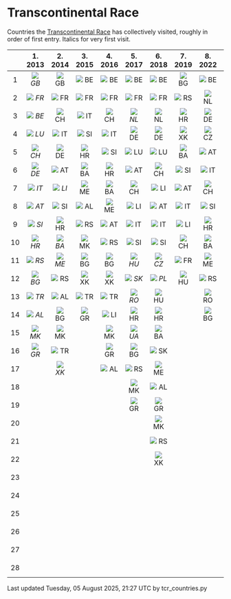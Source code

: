 # Transcontinental Race

Countries the [Transcontinental Race](https://www.transcontinental.cc/)
has collectively visited, roughly in order of first entry. Italics for
very first visit.

[start_generated]: # (start_generated)

|     |                                1. 2013                                 |                                2. 2014                                 |                               3. 2015                                |                               4. 2016                                |                                5. 2017                                 |                                6. 2018                                 |                               7. 2019                                |                               8. 2022                                |                               9. 2023                                |                               10. 2024                               |                                11. 2025                                |                                 All                                  |
| :-: | :--------------------------------------------------------------------: | :--------------------------------------------------------------------: | :------------------------------------------------------------------: | :------------------------------------------------------------------: | :--------------------------------------------------------------------: | :--------------------------------------------------------------------: | :------------------------------------------------------------------: | :------------------------------------------------------------------: | :------------------------------------------------------------------: | :------------------------------------------------------------------: | :--------------------------------------------------------------------: | :------------------------------------------------------------------: |
|  1  | ![](https://hugovk.github.io/flag-icon/png/16/country-4x3/gb.png) *GB* |  ![](https://hugovk.github.io/flag-icon/png/16/country-4x3/gb.png) GB  | ![](https://hugovk.github.io/flag-icon/png/16/country-4x3/be.png) BE | ![](https://hugovk.github.io/flag-icon/png/16/country-4x3/be.png) BE |  ![](https://hugovk.github.io/flag-icon/png/16/country-4x3/be.png) BE  |  ![](https://hugovk.github.io/flag-icon/png/16/country-4x3/be.png) BE  | ![](https://hugovk.github.io/flag-icon/png/16/country-4x3/bg.png) BG | ![](https://hugovk.github.io/flag-icon/png/16/country-4x3/be.png) BE | ![](https://hugovk.github.io/flag-icon/png/16/country-4x3/be.png) BE | ![](https://hugovk.github.io/flag-icon/png/16/country-4x3/fr.png) FR | ![](https://hugovk.github.io/flag-icon/png/16/country-4x3/es.png) *ES* | ![](https://hugovk.github.io/flag-icon/png/16/country-4x3/gb.png) GB |
|  2  | ![](https://hugovk.github.io/flag-icon/png/16/country-4x3/fr.png) *FR* |  ![](https://hugovk.github.io/flag-icon/png/16/country-4x3/fr.png) FR  | ![](https://hugovk.github.io/flag-icon/png/16/country-4x3/fr.png) FR | ![](https://hugovk.github.io/flag-icon/png/16/country-4x3/fr.png) FR |  ![](https://hugovk.github.io/flag-icon/png/16/country-4x3/fr.png) FR  |  ![](https://hugovk.github.io/flag-icon/png/16/country-4x3/fr.png) FR  | ![](https://hugovk.github.io/flag-icon/png/16/country-4x3/rs.png) RS | ![](https://hugovk.github.io/flag-icon/png/16/country-4x3/nl.png) NL | ![](https://hugovk.github.io/flag-icon/png/16/country-4x3/fr.png) FR | ![](https://hugovk.github.io/flag-icon/png/16/country-4x3/be.png) BE |  ![](https://hugovk.github.io/flag-icon/png/16/country-4x3/fr.png) FR  | ![](https://hugovk.github.io/flag-icon/png/16/country-4x3/fr.png) FR |
|  3  | ![](https://hugovk.github.io/flag-icon/png/16/country-4x3/be.png) *BE* |  ![](https://hugovk.github.io/flag-icon/png/16/country-4x3/ch.png) CH  | ![](https://hugovk.github.io/flag-icon/png/16/country-4x3/it.png) IT | ![](https://hugovk.github.io/flag-icon/png/16/country-4x3/ch.png) CH | ![](https://hugovk.github.io/flag-icon/png/16/country-4x3/nl.png) *NL* |  ![](https://hugovk.github.io/flag-icon/png/16/country-4x3/nl.png) NL  | ![](https://hugovk.github.io/flag-icon/png/16/country-4x3/hr.png) HR | ![](https://hugovk.github.io/flag-icon/png/16/country-4x3/de.png) DE | ![](https://hugovk.github.io/flag-icon/png/16/country-4x3/lu.png) LU | ![](https://hugovk.github.io/flag-icon/png/16/country-4x3/nl.png) NL |  ![](https://hugovk.github.io/flag-icon/png/16/country-4x3/it.png) IT  | ![](https://hugovk.github.io/flag-icon/png/16/country-4x3/be.png) BE |
|  4  | ![](https://hugovk.github.io/flag-icon/png/16/country-4x3/lu.png) *LU* |  ![](https://hugovk.github.io/flag-icon/png/16/country-4x3/it.png) IT  | ![](https://hugovk.github.io/flag-icon/png/16/country-4x3/si.png) SI | ![](https://hugovk.github.io/flag-icon/png/16/country-4x3/it.png) IT |  ![](https://hugovk.github.io/flag-icon/png/16/country-4x3/de.png) DE  |  ![](https://hugovk.github.io/flag-icon/png/16/country-4x3/de.png) DE  | ![](https://hugovk.github.io/flag-icon/png/16/country-4x3/xk.png) XK | ![](https://hugovk.github.io/flag-icon/png/16/country-4x3/cz.png) CZ | ![](https://hugovk.github.io/flag-icon/png/16/country-4x3/de.png) DE | ![](https://hugovk.github.io/flag-icon/png/16/country-4x3/de.png) DE |  ![](https://hugovk.github.io/flag-icon/png/16/country-4x3/al.png) AL  | ![](https://hugovk.github.io/flag-icon/png/16/country-4x3/lu.png) LU |
|  5  | ![](https://hugovk.github.io/flag-icon/png/16/country-4x3/ch.png) *CH* |  ![](https://hugovk.github.io/flag-icon/png/16/country-4x3/de.png) DE  | ![](https://hugovk.github.io/flag-icon/png/16/country-4x3/hr.png) HR | ![](https://hugovk.github.io/flag-icon/png/16/country-4x3/si.png) SI |  ![](https://hugovk.github.io/flag-icon/png/16/country-4x3/lu.png) LU  |  ![](https://hugovk.github.io/flag-icon/png/16/country-4x3/lu.png) LU  | ![](https://hugovk.github.io/flag-icon/png/16/country-4x3/ba.png) BA | ![](https://hugovk.github.io/flag-icon/png/16/country-4x3/at.png) AT | ![](https://hugovk.github.io/flag-icon/png/16/country-4x3/ch.png) CH | ![](https://hugovk.github.io/flag-icon/png/16/country-4x3/lu.png) LU |  ![](https://hugovk.github.io/flag-icon/png/16/country-4x3/mk.png) MK  | ![](https://hugovk.github.io/flag-icon/png/16/country-4x3/ch.png) CH |
|  6  | ![](https://hugovk.github.io/flag-icon/png/16/country-4x3/de.png) *DE* |  ![](https://hugovk.github.io/flag-icon/png/16/country-4x3/at.png) AT  | ![](https://hugovk.github.io/flag-icon/png/16/country-4x3/ba.png) BA | ![](https://hugovk.github.io/flag-icon/png/16/country-4x3/hr.png) HR |  ![](https://hugovk.github.io/flag-icon/png/16/country-4x3/at.png) AT  |  ![](https://hugovk.github.io/flag-icon/png/16/country-4x3/ch.png) CH  | ![](https://hugovk.github.io/flag-icon/png/16/country-4x3/si.png) SI | ![](https://hugovk.github.io/flag-icon/png/16/country-4x3/it.png) IT | ![](https://hugovk.github.io/flag-icon/png/16/country-4x3/li.png) LI | ![](https://hugovk.github.io/flag-icon/png/16/country-4x3/ch.png) CH |  ![](https://hugovk.github.io/flag-icon/png/16/country-4x3/rs.png) RS  | ![](https://hugovk.github.io/flag-icon/png/16/country-4x3/de.png) DE |
|  7  | ![](https://hugovk.github.io/flag-icon/png/16/country-4x3/it.png) *IT* | ![](https://hugovk.github.io/flag-icon/png/16/country-4x3/li.png) *LI* | ![](https://hugovk.github.io/flag-icon/png/16/country-4x3/me.png) ME | ![](https://hugovk.github.io/flag-icon/png/16/country-4x3/ba.png) BA |  ![](https://hugovk.github.io/flag-icon/png/16/country-4x3/ch.png) CH  |  ![](https://hugovk.github.io/flag-icon/png/16/country-4x3/li.png) LI  | ![](https://hugovk.github.io/flag-icon/png/16/country-4x3/at.png) AT | ![](https://hugovk.github.io/flag-icon/png/16/country-4x3/ch.png) CH | ![](https://hugovk.github.io/flag-icon/png/16/country-4x3/it.png) IT | ![](https://hugovk.github.io/flag-icon/png/16/country-4x3/at.png) AT |  ![](https://hugovk.github.io/flag-icon/png/16/country-4x3/bg.png) BG  | ![](https://hugovk.github.io/flag-icon/png/16/country-4x3/it.png) IT |
|  8  | ![](https://hugovk.github.io/flag-icon/png/16/country-4x3/at.png) *AT* |  ![](https://hugovk.github.io/flag-icon/png/16/country-4x3/si.png) SI  | ![](https://hugovk.github.io/flag-icon/png/16/country-4x3/al.png) AL | ![](https://hugovk.github.io/flag-icon/png/16/country-4x3/me.png) ME |  ![](https://hugovk.github.io/flag-icon/png/16/country-4x3/li.png) LI  |  ![](https://hugovk.github.io/flag-icon/png/16/country-4x3/at.png) AT  | ![](https://hugovk.github.io/flag-icon/png/16/country-4x3/it.png) IT | ![](https://hugovk.github.io/flag-icon/png/16/country-4x3/si.png) SI | ![](https://hugovk.github.io/flag-icon/png/16/country-4x3/at.png) AT | ![](https://hugovk.github.io/flag-icon/png/16/country-4x3/it.png) IT |                                                                        | ![](https://hugovk.github.io/flag-icon/png/16/country-4x3/at.png) AT |
|  9  | ![](https://hugovk.github.io/flag-icon/png/16/country-4x3/si.png) *SI* |  ![](https://hugovk.github.io/flag-icon/png/16/country-4x3/hr.png) HR  | ![](https://hugovk.github.io/flag-icon/png/16/country-4x3/rs.png) RS | ![](https://hugovk.github.io/flag-icon/png/16/country-4x3/at.png) AT |  ![](https://hugovk.github.io/flag-icon/png/16/country-4x3/it.png) IT  |  ![](https://hugovk.github.io/flag-icon/png/16/country-4x3/it.png) IT  | ![](https://hugovk.github.io/flag-icon/png/16/country-4x3/li.png) LI | ![](https://hugovk.github.io/flag-icon/png/16/country-4x3/hr.png) HR | ![](https://hugovk.github.io/flag-icon/png/16/country-4x3/si.png) SI | ![](https://hugovk.github.io/flag-icon/png/16/country-4x3/si.png) SI |                                                                        | ![](https://hugovk.github.io/flag-icon/png/16/country-4x3/si.png) SI |
|  10 | ![](https://hugovk.github.io/flag-icon/png/16/country-4x3/hr.png) *HR* | ![](https://hugovk.github.io/flag-icon/png/16/country-4x3/ba.png) *BA* | ![](https://hugovk.github.io/flag-icon/png/16/country-4x3/mk.png) MK | ![](https://hugovk.github.io/flag-icon/png/16/country-4x3/rs.png) RS |  ![](https://hugovk.github.io/flag-icon/png/16/country-4x3/si.png) SI  |  ![](https://hugovk.github.io/flag-icon/png/16/country-4x3/si.png) SI  | ![](https://hugovk.github.io/flag-icon/png/16/country-4x3/ch.png) CH | ![](https://hugovk.github.io/flag-icon/png/16/country-4x3/ba.png) BA | ![](https://hugovk.github.io/flag-icon/png/16/country-4x3/hr.png) HR | ![](https://hugovk.github.io/flag-icon/png/16/country-4x3/hr.png) HR |                                                                        | ![](https://hugovk.github.io/flag-icon/png/16/country-4x3/hr.png) HR |
|  11 | ![](https://hugovk.github.io/flag-icon/png/16/country-4x3/rs.png) *RS* | ![](https://hugovk.github.io/flag-icon/png/16/country-4x3/me.png) *ME* | ![](https://hugovk.github.io/flag-icon/png/16/country-4x3/bg.png) BG | ![](https://hugovk.github.io/flag-icon/png/16/country-4x3/bg.png) BG | ![](https://hugovk.github.io/flag-icon/png/16/country-4x3/hu.png) *HU* | ![](https://hugovk.github.io/flag-icon/png/16/country-4x3/cz.png) *CZ* | ![](https://hugovk.github.io/flag-icon/png/16/country-4x3/fr.png) FR | ![](https://hugovk.github.io/flag-icon/png/16/country-4x3/me.png) ME | ![](https://hugovk.github.io/flag-icon/png/16/country-4x3/ba.png) BA | ![](https://hugovk.github.io/flag-icon/png/16/country-4x3/li.png) LI |                                                                        | ![](https://hugovk.github.io/flag-icon/png/16/country-4x3/rs.png) RS |
|  12 | ![](https://hugovk.github.io/flag-icon/png/16/country-4x3/bg.png) *BG* |  ![](https://hugovk.github.io/flag-icon/png/16/country-4x3/rs.png) RS  | ![](https://hugovk.github.io/flag-icon/png/16/country-4x3/xk.png) XK | ![](https://hugovk.github.io/flag-icon/png/16/country-4x3/xk.png) XK | ![](https://hugovk.github.io/flag-icon/png/16/country-4x3/sk.png) *SK* | ![](https://hugovk.github.io/flag-icon/png/16/country-4x3/pl.png) *PL* | ![](https://hugovk.github.io/flag-icon/png/16/country-4x3/hu.png) HU | ![](https://hugovk.github.io/flag-icon/png/16/country-4x3/rs.png) RS | ![](https://hugovk.github.io/flag-icon/png/16/country-4x3/me.png) ME | ![](https://hugovk.github.io/flag-icon/png/16/country-4x3/ba.png) BA |                                                                        | ![](https://hugovk.github.io/flag-icon/png/16/country-4x3/bg.png) BG |
|  13 | ![](https://hugovk.github.io/flag-icon/png/16/country-4x3/tr.png) *TR* |  ![](https://hugovk.github.io/flag-icon/png/16/country-4x3/al.png) AL  | ![](https://hugovk.github.io/flag-icon/png/16/country-4x3/tr.png) TR | ![](https://hugovk.github.io/flag-icon/png/16/country-4x3/tr.png) TR | ![](https://hugovk.github.io/flag-icon/png/16/country-4x3/ro.png) *RO* |  ![](https://hugovk.github.io/flag-icon/png/16/country-4x3/hu.png) HU  |                                                                      | ![](https://hugovk.github.io/flag-icon/png/16/country-4x3/ro.png) RO | ![](https://hugovk.github.io/flag-icon/png/16/country-4x3/al.png) AL | ![](https://hugovk.github.io/flag-icon/png/16/country-4x3/me.png) ME |                                                                        | ![](https://hugovk.github.io/flag-icon/png/16/country-4x3/tr.png) TR |
|  14 | ![](https://hugovk.github.io/flag-icon/png/16/country-4x3/al.png) *AL* |  ![](https://hugovk.github.io/flag-icon/png/16/country-4x3/bg.png) BG  | ![](https://hugovk.github.io/flag-icon/png/16/country-4x3/gr.png) GR | ![](https://hugovk.github.io/flag-icon/png/16/country-4x3/li.png) LI |  ![](https://hugovk.github.io/flag-icon/png/16/country-4x3/hr.png) HR  |  ![](https://hugovk.github.io/flag-icon/png/16/country-4x3/hr.png) HR  |                                                                      | ![](https://hugovk.github.io/flag-icon/png/16/country-4x3/bg.png) BG | ![](https://hugovk.github.io/flag-icon/png/16/country-4x3/mk.png) MK | ![](https://hugovk.github.io/flag-icon/png/16/country-4x3/rs.png) RS |                                                                        | ![](https://hugovk.github.io/flag-icon/png/16/country-4x3/al.png) AL |
|  15 | ![](https://hugovk.github.io/flag-icon/png/16/country-4x3/mk.png) *MK* |  ![](https://hugovk.github.io/flag-icon/png/16/country-4x3/mk.png) MK  |                                                                      | ![](https://hugovk.github.io/flag-icon/png/16/country-4x3/mk.png) MK | ![](https://hugovk.github.io/flag-icon/png/16/country-4x3/ua.png) *UA* |  ![](https://hugovk.github.io/flag-icon/png/16/country-4x3/ba.png) BA  |                                                                      |                                                                      | ![](https://hugovk.github.io/flag-icon/png/16/country-4x3/gr.png) GR | ![](https://hugovk.github.io/flag-icon/png/16/country-4x3/xk.png) XK |                                                                        | ![](https://hugovk.github.io/flag-icon/png/16/country-4x3/mk.png) MK |
|  16 | ![](https://hugovk.github.io/flag-icon/png/16/country-4x3/gr.png) *GR* |  ![](https://hugovk.github.io/flag-icon/png/16/country-4x3/tr.png) TR  |                                                                      | ![](https://hugovk.github.io/flag-icon/png/16/country-4x3/gr.png) GR |  ![](https://hugovk.github.io/flag-icon/png/16/country-4x3/bg.png) BG  |  ![](https://hugovk.github.io/flag-icon/png/16/country-4x3/sk.png) SK  |                                                                      |                                                                      | ![](https://hugovk.github.io/flag-icon/png/16/country-4x3/rs.png) RS | ![](https://hugovk.github.io/flag-icon/png/16/country-4x3/mk.png) MK |                                                                        | ![](https://hugovk.github.io/flag-icon/png/16/country-4x3/gr.png) GR |
|  17 |                                                                        | ![](https://hugovk.github.io/flag-icon/png/16/country-4x3/xk.png) *XK* |                                                                      | ![](https://hugovk.github.io/flag-icon/png/16/country-4x3/al.png) AL |  ![](https://hugovk.github.io/flag-icon/png/16/country-4x3/rs.png) RS  |  ![](https://hugovk.github.io/flag-icon/png/16/country-4x3/me.png) ME  |                                                                      |                                                                      | ![](https://hugovk.github.io/flag-icon/png/16/country-4x3/xk.png) XK | ![](https://hugovk.github.io/flag-icon/png/16/country-4x3/gr.png) GR |                                                                        | ![](https://hugovk.github.io/flag-icon/png/16/country-4x3/li.png) LI |
|  18 |                                                                        |                                                                        |                                                                      |                                                                      |  ![](https://hugovk.github.io/flag-icon/png/16/country-4x3/mk.png) MK  |  ![](https://hugovk.github.io/flag-icon/png/16/country-4x3/al.png) AL  |                                                                      |                                                                      |                                                                      | ![](https://hugovk.github.io/flag-icon/png/16/country-4x3/bg.png) BG |                                                                        | ![](https://hugovk.github.io/flag-icon/png/16/country-4x3/ba.png) BA |
|  19 |                                                                        |                                                                        |                                                                      |                                                                      |  ![](https://hugovk.github.io/flag-icon/png/16/country-4x3/gr.png) GR  |  ![](https://hugovk.github.io/flag-icon/png/16/country-4x3/gr.png) GR  |                                                                      |                                                                      |                                                                      | ![](https://hugovk.github.io/flag-icon/png/16/country-4x3/tr.png) TR |                                                                        | ![](https://hugovk.github.io/flag-icon/png/16/country-4x3/me.png) ME |
|  20 |                                                                        |                                                                        |                                                                      |                                                                      |                                                                        |  ![](https://hugovk.github.io/flag-icon/png/16/country-4x3/mk.png) MK  |                                                                      |                                                                      |                                                                      | ![](https://hugovk.github.io/flag-icon/png/16/country-4x3/al.png) AL |                                                                        | ![](https://hugovk.github.io/flag-icon/png/16/country-4x3/xk.png) XK |
|  21 |                                                                        |                                                                        |                                                                      |                                                                      |                                                                        |  ![](https://hugovk.github.io/flag-icon/png/16/country-4x3/rs.png) RS  |                                                                      |                                                                      |                                                                      |                                                                      |                                                                        | ![](https://hugovk.github.io/flag-icon/png/16/country-4x3/nl.png) NL |
|  22 |                                                                        |                                                                        |                                                                      |                                                                      |                                                                        |  ![](https://hugovk.github.io/flag-icon/png/16/country-4x3/xk.png) XK  |                                                                      |                                                                      |                                                                      |                                                                      |                                                                        | ![](https://hugovk.github.io/flag-icon/png/16/country-4x3/hu.png) HU |
|  23 |                                                                        |                                                                        |                                                                      |                                                                      |                                                                        |                                                                        |                                                                      |                                                                      |                                                                      |                                                                      |                                                                        | ![](https://hugovk.github.io/flag-icon/png/16/country-4x3/sk.png) SK |
|  24 |                                                                        |                                                                        |                                                                      |                                                                      |                                                                        |                                                                        |                                                                      |                                                                      |                                                                      |                                                                      |                                                                        | ![](https://hugovk.github.io/flag-icon/png/16/country-4x3/ro.png) RO |
|  25 |                                                                        |                                                                        |                                                                      |                                                                      |                                                                        |                                                                        |                                                                      |                                                                      |                                                                      |                                                                      |                                                                        | ![](https://hugovk.github.io/flag-icon/png/16/country-4x3/ua.png) UA |
|  26 |                                                                        |                                                                        |                                                                      |                                                                      |                                                                        |                                                                        |                                                                      |                                                                      |                                                                      |                                                                      |                                                                        | ![](https://hugovk.github.io/flag-icon/png/16/country-4x3/cz.png) CZ |
|  27 |                                                                        |                                                                        |                                                                      |                                                                      |                                                                        |                                                                        |                                                                      |                                                                      |                                                                      |                                                                      |                                                                        | ![](https://hugovk.github.io/flag-icon/png/16/country-4x3/pl.png) PL |
|  28 |                                                                        |                                                                        |                                                                      |                                                                      |                                                                        |                                                                        |                                                                      |                                                                      |                                                                      |                                                                      |                                                                        | ![](https://hugovk.github.io/flag-icon/png/16/country-4x3/es.png) ES |

[end_generated]: # (end_generated)

Last updated Tuesday, 05 August 2025, 21:27 UTC by tcr_countries.py
